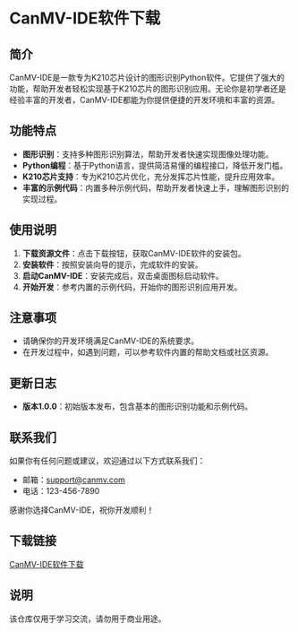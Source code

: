 # CanMV-IDE软件下载

## 简介

CanMV-IDE是一款专为K210芯片设计的图形识别Python软件。它提供了强大的功能，帮助开发者轻松实现基于K210芯片的图形识别应用。无论你是初学者还是经验丰富的开发者，CanMV-IDE都能为你提供便捷的开发环境和丰富的资源。

## 功能特点

- **图形识别**：支持多种图形识别算法，帮助开发者快速实现图像处理功能。
- **Python编程**：基于Python语言，提供简洁易懂的编程接口，降低开发门槛。
- **K210芯片支持**：专为K210芯片优化，充分发挥芯片性能，提升应用效率。
- **丰富的示例代码**：内置多种示例代码，帮助开发者快速上手，理解图形识别的实现过程。

## 使用说明

1. **下载资源文件**：点击下载按钮，获取CanMV-IDE软件的安装包。
2. **安装软件**：按照安装向导的提示，完成软件的安装。
3. **启动CanMV-IDE**：安装完成后，双击桌面图标启动软件。
4. **开始开发**：参考内置的示例代码，开始你的图形识别应用开发。

## 注意事项

- 请确保你的开发环境满足CanMV-IDE的系统要求。
- 在开发过程中，如遇到问题，可以参考软件内置的帮助文档或社区资源。

## 更新日志

- **版本1.0.0**：初始版本发布，包含基本的图形识别功能和示例代码。

## 联系我们

如果你有任何问题或建议，欢迎通过以下方式联系我们：

- 邮箱：support@canmv.com
- 电话：123-456-7890

感谢你选择CanMV-IDE，祝你开发顺利！

## 下载链接
[CanMV-IDE软件下载](https://pan.quark.cn/s/77b41f4b6d98)

## 说明

该仓库仅用于学习交流，请勿用于商业用途。
